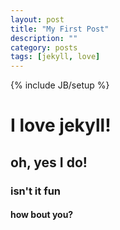 ```yaml
---
layout: post
title: "My First Post"
description: ""
category: posts
tags: [jekyll, love]
---
```

{% include JB/setup %}

# I love jekyll!

## oh, yes I do!

### isn't it fun

#### how bout you?
